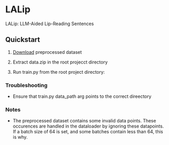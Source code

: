 # LALip
LALip: LLM-Aided Lip-Reading Sentences

## Quickstart

1. [Download](https://drive.google.com/file/d/1c87YxRnKmU6_xoy4kMpY87xhjQJ12rmX/view?usp=sharing) preprocessed dataset

2. Extract data.zip in the root projecct directory

3. Run train.py from the root project directory: 

### Troubleshooting

- Ensure that train.py data_path arg points to the correct direectory

### Notes

- The preprocessed dataset contains some invalid data points. These occurences are handled in the dataloader by ignoring these datapoints. If a batch size of 64 is set, and some batches contain less than 64, this is why.